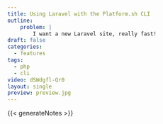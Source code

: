 ```yaml
---
title: Using Laravel with the Platform.sh CLI
outline:
    problem: |
        I want a new Laravel site, really fast!
draft: false
categories:
  - features
tags:
  - php
  - cli
video: dSWdgfl-Qr0
layout: single
preview: preview.jpg
---
```


{{< generateNotes >}}
